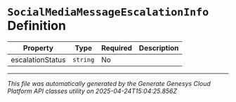 # `SocialMediaMessageEscalationInfo` Definition

| Property | Type | Required | Description |
|----------|------|----------|-------------|
| escalationStatus | `string` | No |  |

---

*This file was automatically generated by the Generate Genesys Cloud Platform API classes utility on 2025-04-24T15:04:25.856Z*
